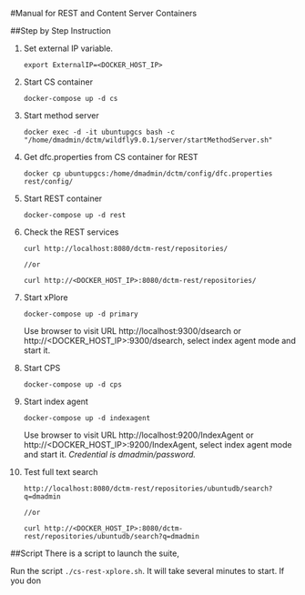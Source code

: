 #Manual for REST and Content Server Containers

##Step by Step Instruction

1. Set external IP variable.
 
	```
	export ExternalIP=<DOCKER_HOST_IP>
	```

2. Start CS container

	```
	docker-compose up -d cs
	```

3. Start method server

	```
	docker exec -d -it ubuntupgcs bash -c "/home/dmadmin/dctm/wildfly9.0.1/server/startMethodServer.sh"
	```

4. Get dfc.properties from CS container for REST

	```
	docker cp ubuntupgcs:/home/dmadmin/dctm/config/dfc.properties rest/config/
	```

5. Start REST container


	```
	docker-compose up -d rest
	```

6. Check the REST services

	```
	curl http://localhost:8080/dctm-rest/repositories/
	
	//or
	 
	curl http://<DOCKER_HOST_IP>:8080/dctm-rest/repositories/
	```

7. Start xPlore

	```
	docker-compose up -d primary
	```

   Use browser to visit URL http://localhost:9300/dsearch or http://<DOCKER_HOST_IP>:9300/dsearch, select index agent mode and start it.

8. Start CPS

	```
	docker-compose up -d cps
	```

9. Start index agent

	```
	docker-compose up -d indexagent
	```

   Use browser to visit URL http://localhost:9200/IndexAgent or 
   http://<DOCKER_HOST_IP>:9200/IndexAgent, select index agent mode and start it.
   *Credential is dmadmin/password.*

10. Test full text search

	```
	http://localhost:8080/dctm-rest/repositories/ubuntudb/search?q=dmadmin
	 
	//or
	 
	curl http://<DOCKER_HOST_IP>:8080/dctm-rest/repositories/ubuntudb/search?q=dmadmin
	```

##Script
There is a script to launch the suite, 

Run the script `./cs-rest-xplore.sh`. It will take several minutes to start.
If you don